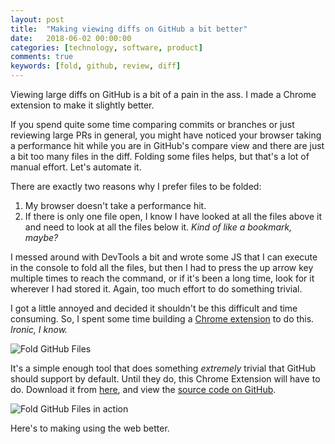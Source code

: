 ```yaml
---
layout: post
title:  "Making viewing diffs on GitHub a bit better"
date:   2018-06-02 00:00:00
categories: [technology, software, product]
comments: true
keywords: [fold, github, review, diff]
---
```

Viewing large diffs on GitHub is a bit of a pain in the ass. I made a Chrome extension to make it slightly better.

<!--more-->

If you spend quite some time comparing commits or branches or just reviewing large PRs in general, you might have noticed your browser taking a performance hit while you are in GitHub's compare view and there are just a bit too many files in the diff. Folding some files helps, but that's a lot of manual effort. Let's automate it.

There are exactly two reasons why I prefer files to be folded:

1. My browser doesn't take a performance hit.
2. If there is only one file open, I know I have looked at all the files above it and need to look at all the files below it. _Kind of like a bookmark, maybe?_

I messed around with DevTools a bit and wrote some JS that I can execute in the console to fold all the files, but then I had to press the up arrow key multiple times to reach the command, or if it's been a long time, look for it wherever I had stored it. Again, too much effort to do something trivial.

I got a little annoyed and decided it shouldn't be this difficult and time consuming. So, I spent some time building a [Chrome extension](https://chrome.google.com/webstore/detail/fold-github-files/gihbbindmbgaabmockjcmlghaphecage) to do this. _Ironic, I know._

<img src="{{ site.url }}/img/fold-github-files-interface.png" alt="Fold GitHub Files" style="margin-left: 0; margin-right: 0;">

It's a simple enough tool that does something _extremely_ trivial that GitHub should support by default. Until they do, this Chrome Extension will have to do. Download it from [here](https://chrome.google.com/webstore/detail/fold-github-files/gihbbindmbgaabmockjcmlghaphecage), and view the [source code on GitHub](https://github.com/umanghome/fold-unfold-github/).

<img src="https://media.giphy.com/media/2UBzh5JhVEKyNRaMml/giphy.gif" alt="Fold GitHub Files in action" style="margin-left: 0; margin-right: 0;">

Here's to making using the web better.